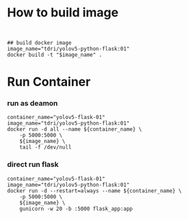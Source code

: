 
# How to build image
```


## build docker image
image_name="tdri/yolov5-python-flask:01"
docker build -t "$image_name" .

```
# Run Container 
### run as deamon 
```
container_name="yolov5-flask-01"
image_name="tdri/yolov5-python-flask:01"
docker run -d all --name ${container_name} \
    -p 5000:5000 \
    ${image_name} \
    tail -f /dev/null
```
### direct run flask 
```
container_name="yolov5-flask-01"
image_name="tdri/yolov5-python-flask:01"
docker run -d --restart=always --name ${container_name} \
    -p 5000:5000 \
    ${image_name} \
    gunicorn -w 20 -b :5000 flask_app:app

```
